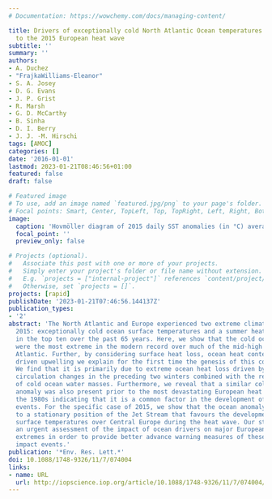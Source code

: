 ```yaml
---
# Documentation: https://wowchemy.com/docs/managing-content/

title: Drivers of exceptionally cold North Atlantic Ocean temperatures and their link
  to the 2015 European heat wave
subtitle: ''
summary: ''
authors:
- A. Duchez
- "FrajkaWilliams-Eleanor"
- S. A. Josey
- D. G. Evans
- J. P. Grist
- R. Marsh
- G. D. McCarthy
- B. Sinha
- D. I. Berry
- J. J. -M. Hirschi
tags: [AMOC]
categories: []
date: '2016-01-01'
lastmod: 2023-01-21T08:46:56+01:00
featured: false
draft: false

# Featured image
# To use, add an image named `featured.jpg/png` to your page's folder.
# Focal points: Smart, Center, TopLeft, Top, TopRight, Left, Right, BottomLeft, Bottom, BottomRight.
image:
  caption: 'Hovmöller diagram of 2015 daily SST anomalies (in °C) averaged over 40–20°W (coloured field). Overlaid is the Jet Stream displacement measure (ΔJS) represented with a solid grey line and smoothed using a 10-day running mean. Also shown is the difference in between the Southern Band (SB, 35–50°N) maximum SST and Northern Band (NB, 50–65°N) minimum SST (ΔSST, purple dash-dot line).'
  focal_point: ''
  preview_only: false

# Projects (optional).
#   Associate this post with one or more of your projects.
#   Simply enter your project's folder or file name without extension.
#   E.g. `projects = ["internal-project"]` references `content/project/deep-learning/index.md`.
#   Otherwise, set `projects = []`.
projects: [rapid]
publishDate: '2023-01-21T07:46:56.144137Z'
publication_types:
- '2'
abstract: 'The North Atlantic and Europe experienced two extreme climate events in
  2015: exceptionally cold ocean surface temperatures and a summer heat wave ranked
  in the top ten over the past 65 years. Here, we show that the cold ocean temperatures
  were the most extreme in the modern record over much of the mid-high latitude North-East
  Atlantic. Further, by considering surface heat loss, ocean heat content and wind
  driven upwelling we explain for the first time the genesis of this cold ocean anomaly.
  We find that it is primarily due to extreme ocean heat loss driven by atmospheric
  circulation changes in the preceding two winters combined with the re-emergence
  of cold ocean water masses. Furthermore, we reveal that a similar cold Atlantic
  anomaly was also present prior to the most devastating European heat waves since
  the 1980s indicating that it is a common factor in the development of these extreme
  events. For the specific case of 2015, we show that the ocean anomaly is linked
  to a stationary position of the Jet Stream that favours the development of high
  surface temperatures over Central Europe during the heat wave. Our study calls for
  an urgent assessment of the impact of ocean drivers on major European summer temperature
  extremes in order to provide better advance warning measures of these high societal
  impact events.'
publication: '*Env. Res. Lett.*'
doi: 10.1088/1748-9326/11/7/074004
links:
- name: URL
  url: http://iopscience.iop.org/article/10.1088/1748-9326/11/7/074004/meta
---
```

